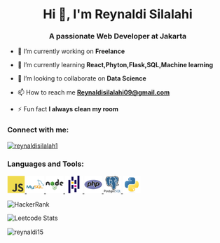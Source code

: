 <h1 align="center">Hi 👋, I'm Reynaldi Silalahi</h1>
<h3 align="center">A passionate Web Developer at Jakarta</h3>

- 🔭 I’m currently working on **Freelance**

- 🌱 I’m currently learning **React,Phyton,Flask,SQL,Machine learning**

- 👯 I’m looking to collaborate on **Data Science**

- 📫 How to reach me **Reynaldisilalahi09@gmail.com**

- ⚡ Fun fact **I always clean my room**

<h3 align="left">Connect with me:</h3>
<p align="left">
<a href="https://www.hackerrank.com/reynaldisilalah1" target="blank"><img align="center" src="https://raw.githubusercontent.com/rahuldkjain/github-profile-readme-generator/master/src/images/icons/Social/hackerrank.svg" alt="reynaldisilalah1" height="30" width="40" /></a>
</p>

<h3 align="left">Languages and Tools:</h3>
<p align="left"> <a href="https://developer.mozilla.org/en-US/docs/Web/JavaScript" target="_blank" rel="noreferrer"> <img src="https://raw.githubusercontent.com/devicons/devicon/master/icons/javascript/javascript-original.svg" alt="javascript" width="40" height="40"/> </a> <a href="https://www.mysql.com/" target="_blank" rel="noreferrer"> <img src="https://raw.githubusercontent.com/devicons/devicon/master/icons/mysql/mysql-original-wordmark.svg" alt="mysql" width="40" height="40"/> </a> <a href="https://nodejs.org" target="_blank" rel="noreferrer"> <img src="https://raw.githubusercontent.com/devicons/devicon/master/icons/nodejs/nodejs-original-wordmark.svg" alt="nodejs" width="40" height="40"/> </a> <a href="https://pandas.pydata.org/" target="_blank" rel="noreferrer"> <img src="https://raw.githubusercontent.com/devicons/devicon/2ae2a900d2f041da66e950e4d48052658d850630/icons/pandas/pandas-original.svg" alt="pandas" width="40" height="40"/> </a> <a href="https://www.php.net" target="_blank" rel="noreferrer"> <img src="https://raw.githubusercontent.com/devicons/devicon/master/icons/php/php-original.svg" alt="php" width="40" height="40"/> </a> <a href="https://www.postgresql.org" target="_blank" rel="noreferrer"> <img src="https://raw.githubusercontent.com/devicons/devicon/master/icons/postgresql/postgresql-original-wordmark.svg" alt="postgresql" width="40" height="40"/> </a> <a href="https://www.python.org" target="_blank" rel="noreferrer"> <img src="https://raw.githubusercontent.com/devicons/devicon/master/icons/python/python-original.svg" alt="python" width="40" height="40"/> </a> </p>

![HackerRank](https://img.shields.io/badge/HackerRank-username-brightgreen)

![Leetcode Stats](https://leetcard.jacoblin.cool/arrreey?ext=contest)

<p><img align="center" src="https://github-readme-streak-stats.herokuapp.com/?user=reynaldi15&" alt="reynaldi15" /></p>
